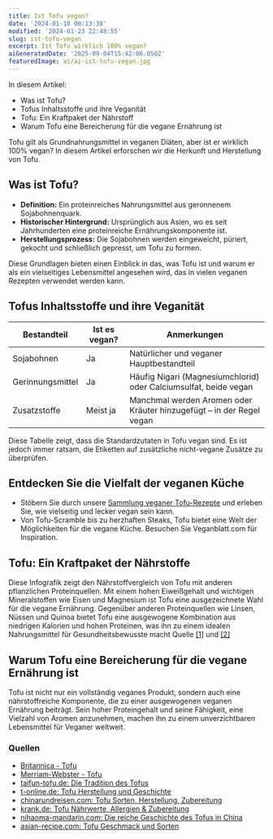 ```yaml
---
title: Ist Tofu vegan?
date: '2024-01-18 00:13:38'
modified: '2024-01-23 22:48:55'
slug: ist-tofu-vegan
excerpt: Ist Tofu wirklich 100% vegan?
aiGeneratedDate: '2025-09-04T15:42:06.050Z'
featuredImage: ai/ai-ist-tofu-vegan.jpg
---
```


In diesem Artikel:

*   Was ist Tofu?
*   Tofus Inhaltsstoffe und ihre Veganität
*   Tofu: Ein Kraftpaket der Nährstoff
*   Warum Tofu eine Bereicherung für die vegane Ernährung ist

Tofu gilt als Grundnahrungsmittel in veganen Diäten, aber ist er wirklich 100% vegan? In diesem Artikel erforschen wir die Herkunft und Herstellung von Tofu.

## Was ist Tofu?

*   **Definition:** Ein proteinreiches Nahrungsmittel aus geronnenem Sojabohnenquark.
*   **Historischer Hintergrund:** Ursprünglich aus Asien, wo es seit Jahrhunderten eine proteinreiche Ernährungskomponente ist.
*   **Herstellungsprozess:** Die Sojabohnen werden eingeweicht, püriert, gekocht und schließlich gepresst, um Tofu zu formen.

Diese Grundlagen bieten einen Einblick in das, was Tofu ist und warum er als ein vielseitiges Lebensmittel angesehen wird, das in vielen veganen Rezepten verwendet werden kann.

## Tofus Inhaltsstoffe und ihre Veganität

| Bestandteil | Ist es vegan? | Anmerkungen |
|------------|---------------|-------------|
| Sojabohnen | Ja | Natürlicher und veganer Hauptbestandteil |
| Gerinnungsmittel | Ja | Häufig Nigari (Magnesiumchlorid) oder Calciumsulfat, beide vegan |
| Zusatzstoffe | Meist ja | Manchmal werden Aromen oder Kräuter hinzugefügt – in der Regel vegan |

Diese Tabelle zeigt, dass die Standardzutaten in Tofu vegan sind. Es ist jedoch immer ratsam, die Etiketten auf zusätzliche nicht-vegane Zusätze zu überprüfen.

## Entdecken Sie die Vielfalt der veganen Küche

*   Stöbern Sie durch unsere [Sammlung veganer Tofu-Rezepte](https://www.google.de/search?hl=de&ie=UTF-8&q=tofu&q=veganblatt) und erleben Sie, wie vielseitig und lecker vegan sein kann.
*   Von Tofu-Scramble bis zu herzhaften Steaks, Tofu bietet eine Welt der Möglichkeiten für die vegane Küche. Besuchen Sie Veganblatt.com für Inspiration.

## Tofu: Ein Kraftpaket der Nährstoffe[<!-- Image removed (no copyright): tofu-naehrstoffvergleich-infografik-quadratisch-640x640.png -->](https://www.veganblatt.com/i/tofu-naehrstoffvergleich-infografik-quadratisch.png)

Diese Infografik zeigt den Nährstoffvergleich von Tofu mit anderen pflanzlichen Proteinquellen. Mit einem hohen Eiweißgehalt und wichtigen Mineralstoffen wie Eisen und Magnesium ist Tofu eine ausgezeichnete Wahl für die vegane Ernährung. Gegenüber anderen Proteinquellen wie Linsen, Nüssen und Quinoa bietet Tofu eine ausgewogene Kombination aus niedrigen Kalorien und hohen Proteinen, was ihn zu einem idealen Nahrungsmittel für Gesundheitsbewusste macht Quelle [[1]](https://www.fitforfun.de/abnehmen/gesund-essen/tofu-volle-veggie-power_aid_9976.html) und [[2]](https://eatsmarter.de/ernaehrung/wie-gesund-ist/tofu-kalorien-und-naehrwerte)

## Warum Tofu eine Bereicherung für die vegane Ernährung ist

Tofu ist nicht nur ein vollständig veganes Produkt, sondern auch eine nährstoffreiche Komponente, die zu einer ausgewogenen veganen Ernährung beiträgt. Sein hoher Proteingehalt und seine Fähigkeit, eine Vielzahl von Aromen anzunehmen, machen ihn zu einem unverzichtbaren Lebensmittel für Veganer weltweit.

### Quellen

*   [Britannica - Tofu](https://www.britannica.com/topic/tofu)
*   [Merriam-Webster - Tofu](https://www.merriam-webster.com/dictionary/tofu)
*   [taifun-tofu.de: Die Tradition des Tofus](https://www.taifun-tofu.de/die-tradition-des-tofus)
*   [t-online.de: Tofu Herstellung und Geschichte](https://www.t-online.de/leben/essen-und-trinken/id_83789808/tofu-herstellung-und-geschichte-des-sojabohnenquarks.html)
*   [chinarundreisen.com: Tofu Sorten, Herstellung, Zubereitung](https://www.chinarundreisen.com/china-reisen/chinesische-kueche/tofu.htm)
*   [krank.de: Tofu Nährwerte, Allergien & Zubereitung](https://www.krank.de/ernaehrung/lebensmittel/soja/tofu/)
*   [nihaoma-mandarin.com: Die reiche Geschichte des Tofus in China](https://nihaoma-mandarin.com/the-rich-history-of-tofu-in-china-from-ancient-origins-to-modern-delicacy/)
*   [asian-recipe.com: Tofu Geschmack und Sorten](https://asian-recipe.com/history-of-tofu-all-you-need-to-know-53367)
